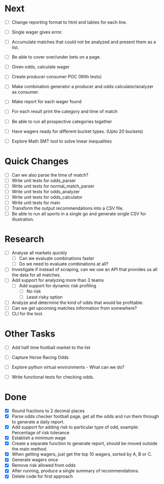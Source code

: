 Next
====
- [ ] Change reporting format to html and tables for each line.
- [ ] Single wager gives error.
- [ ] Accumulate matches that could not be analyzed and present them as a list.
- [ ] Be able to cover over/under bets on a page.
- [ ] Given odds, calculate wager

- [ ] Create producer consumer POC (With tests)
- [ ] Make combination generator a producer and odds calculator/analyzer as consumer.
- [ ] Make report for each wager found
- [ ] For each result print the category and time of match
- [ ] Be able to run all prospective categories together
- [ ] Have wagers ready for different bucket types. (Upto 20 buckets)  
- [ ] Explore Math SMT tool to solve linear inequalities

Quick Changes
=============
- [ ] Can we also parse the time of match?
- [ ] Write unit tests for odds_parser
- [ ] Write unit tests for normal_match_parser
- [ ] Write unit tests for odds_analyzer
- [ ] Write unit tests for odds_calculator
- [ ] Write unit tests for main
- [ ] Transform the output recommendations into a CSV file.
- [ ] Be able to run all sports in a single go and generate single CSV for illustration.

Research
========
- [ ] Analyse all markets quickly
    - [ ] Can we evaluate combinations faster
    - [ ] Do we need to evaluate combinations at all? 
- [ ] Investigate if instead of scraping, can we use an API that provides us all the data
      for all matches. 
- [ ] Add support for analyzing more than 3 teams 
    - [ ] Add support for dynamic risk profiling
        - [ ] No risk
        - [ ] Least risky option
- [ ] Analyze and determine the kind of odds that would be profitable. 
- [ ] Can we get upcoming matches information from somewhere?
- [ ] CLI for the tool.

Other Tasks
============
- [ ] Add half time football market to the list
- [ ] Capture Horse Racing Odds
- [ ] Explore python virtual environments - What can we do? 
- [ ] Write functional tests for checking odds. 


Done
====
- [x] Round fractions to 2 decimal places
- [x] Parse odds checker football page, get all the odds and run them through to generate a daily report.
- [x] Add support for adding risk to particular type of odd, example: Percentage of risk tolerance
- [x] Establish a minimum wage
- [x] Create a separate function to generate report, should be moved outside the main method.
- [x] When getting wagers, just get the top 10 wagers, sorted by A, B or C.
- [x] Generate wagers once
- [x] Remove risk allowed from odds
- [x] After running, produce a single summary of recommendations.
- [x] Delete code for first approach